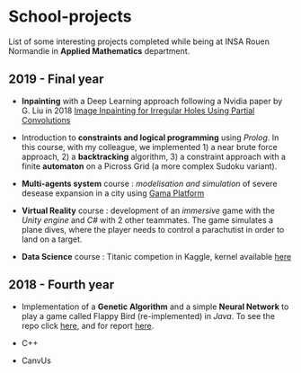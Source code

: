 # School-projects

List of some interesting projects completed while being at INSA Rouen Normandie in **Applied Mathematics** department.

## 2019 - Final year

* **Inpainting** with a Deep Learning approach following a Nvidia paper by G. Liu in 2018 [
Image Inpainting for Irregular Holes Using Partial Convolutions](https://arxiv.org/abs/1804.07723) 

* Introduction to **constraints and logical programming** using *Prolog*. In this course, with my colleague, we implemented 1) a near brute force approach, 2) a **backtracking** algorithm, 3) a constraint approach with a finite **automaton** on a Picross Grid (a more complex Sudoku variant).

* **Multi-agents system** course : *modelisation and simulation* of severe desease expansion in a city using [Gama Platform](https://gama-platform.github.io/)

* **Virtual Reality** course : development of an *immersive* game with the *Unity engine* and *C#* with 2 other teammates. The game simulates a plane dives, where the player needs to control a parachutist in order to land on a target.    

* **Data Science** course : Titanic competion in Kaggle, kernel available [here](https://www.kaggle.com/sdelecourt/randomforest-grid-search-fine-tuning-cv)

## 2018 - Fourth year

* Implementation of a **Genetic Algorithm** and a simple **Neural Network** to play a game called Flappy Bird (re-implemented) in *Java*. To see the repo click [here](https://github.com/SimonDele/Flappy-Bird-proj-sem), and for report [here](https://github.com/SimonDele/School-projects/blob/master/Fourth-year/Flappy_Bird_IA.pdf). 

* C++

* CanvUs 

